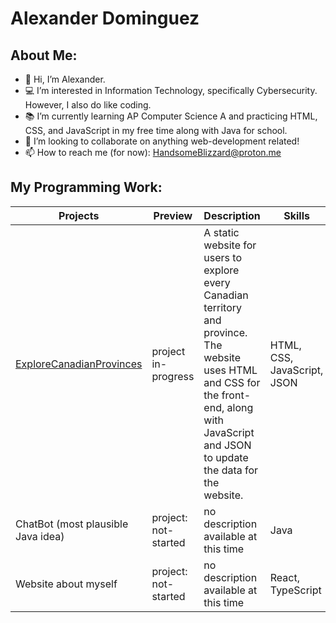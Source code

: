 # Alexander Dominguez

## About Me:

- 👋 Hi, I’m Alexander.
- 💻 I’m interested in Information Technology, specifically Cybersecurity. However, I also do like coding.
- 📚 I’m currently learning AP Computer Science A and practicing HTML, CSS, and JavaScript in my free time along with Java for school.
- 💞️ I’m looking to collaborate on anything web-development related!
- 📫 How to reach me (for now): HandsomeBlizzard@proton.me

## My Programming Work:

| **Projects**                                             | **Preview**                                              | **Description**                                                                                        | **Skills**                                               |
| ---------------------------------------------------- | ---------------------------------------------------- | ---------------------------------------------------- | ---------------------------------------------------- |
| [ExploreCanadianProvinces](https://explorecanadianprovinces.web.app/)   | project in-progress  | A static website for users to explore every Canadian territory and province. The website uses HTML and CSS for the front-end, along with JavaScript and JSON to update the data for the website. | HTML, CSS, JavaScript, JSON |
| ChatBot (most plausible Java idea) | project: not-started | no description available at this time | Java |
| Website about myself | project: not-started | no description available at this time | React, TypeScript |




